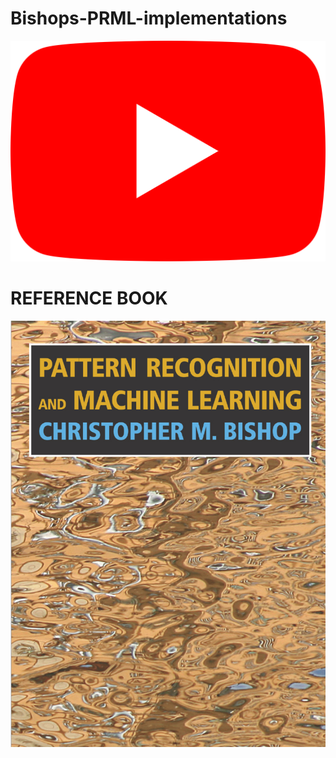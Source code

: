 # Bishops-PRML-implementations

[![Implementation and explanations here](/img/vid.png)](https://www.youtube.com/watch?v=S_nsgI_VhPI&list=PLnNL7lyGAGuSrtQuTnQ0to5OxudDsbCwA)


# REFERENCE BOOK 

![Machine Learing Bible](/img/cover.png)